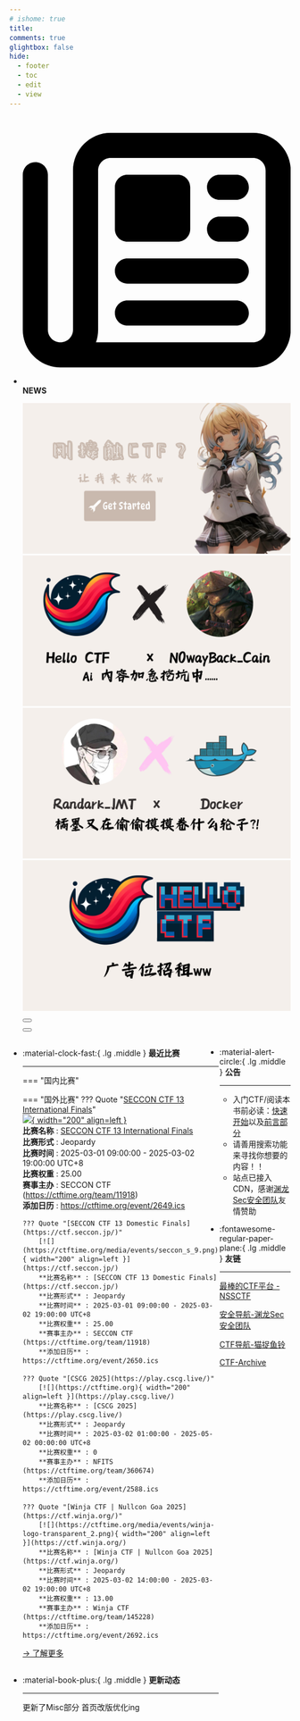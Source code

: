 ```yaml
---
# ishome: true
title: 
comments: true
glightbox: false
hide:
  - footer
  - toc
  - edit
  - view
---
```


<div class="grid cards">
    <ul>
        <li>
            <p><span class="twemoji lg middle"><svg xmlns="http://www.w3.org/2000/svg"
                        viewBox="0 0 512 512"><!--! Font Awesome Free 6.5.1 by @fontawesome - https://fontawesome.com License - https://fontawesome.com/license/free (Icons: CC BY 4.0, Fonts: SIL OFL 1.1, Code: MIT License) Copyright 2023 Fonticons, Inc.-->
                        <path
                            d="M168 80c-13.3 0-24 10.7-24 24v304c0 8.4-1.4 16.5-4.1 24H440c13.3 0 24-10.7 24-24V104c0-13.3-10.7-24-24-24H168zM72 480c-39.8 0-72-32.2-72-72V112c0-13.3 10.7-24 24-24s24 10.7 24 24v296c0 13.3 10.7 24 24 24s24-10.7 24-24V104c0-39.8 32.2-72 72-72h272c39.8 0 72 32.2 72 72v304c0 39.8-32.2 72-72 72H72zm104-344c0-13.3 10.7-24 24-24h96c13.3 0 24 10.7 24 24v80c0 13.3-10.7 24-24 24h-96c-13.3 0-24-10.7-24-24v-80zm200-24h32c13.3 0 24 10.7 24 24s-10.7 24-24 24h-32c-13.3 0-24-10.7-24-24s10.7-24 24-24zm0 80h32c13.3 0 24 10.7 24 24s-10.7 24-24 24h-32c-13.3 0-24-10.7-24-24s10.7-24 24-24zm-176 80h208c13.3 0 24 10.7 24 24s-10.7 24-24 24H200c-13.3 0-24-10.7-24-24s10.7-24 24-24zm0 80h208c13.3 0 24 10.7 24 24s-10.7 24-24 24H200c-13.3 0-24-10.7-24-24s10.7-24 24-24z">
                        </path>
                    </svg></span> <strong>NEWS</strong></p>
            <div class="grid cards">
                <div class="carousel">
                    <div class="carousel-container">
                        <a href="../HC_Start/" target="_blank"><img src="./assets/banner-quickstart.png" /></a>
                        <a href="../HC_AI/" target="_blank"><img src="./assets/banner-update.png" /></a>
                        <a href="https://github.com/CTF-Archives" target="_blank"><img
                                src="./assets/banner-Achieve.png" /></a>
                        <a href="javascript:alert$.next('我很可爱，请给我钱w');"><img
                                src="./assets/Banner-imcutesogivememoney.png" /></a>
                    </div>
                    <!-- 触发 hover 的区域 -->
                    <div class="carousel-hover left">
                        <button class="carousel-btn left" onclick="leftShift()"></button>
                    </div>
                    <div class="carousel-hover right">
                        <button class="carousel-btn right" onclick="rightShift()"></button>
                    </div>
                    <div class="carousel-bottom"></div>
                </div>
            </div>
        </li>
    </ul>
</div>

<div class="grid grid-cols-8 gap-4" style="display: grid;grid-template-columns: 70% 30%;" markdown>

<div class="grid cards" style="display: grid; grid-template-columns: 1fr;" markdown>

<div class="grid cards" markdown>

-   :material-clock-fast:{ .lg .middle } __最近比赛__

    ---
    <!-- 主页赛事展示_开始 -->
    === "国内比赛"
    
    === "国外比赛"
        ??? Quote "[SECCON CTF 13 International Finals](https://ctf.seccon.jp/)"  
            [![](https://ctftime.org/media/events/seccon_s_8.png){ width="200" align=left }](https://ctf.seccon.jp/)  
            **比赛名称** : [SECCON CTF 13 International Finals](https://ctf.seccon.jp/)  
            **比赛形式** : Jeopardy  
            **比赛时间** : 2025-03-01 09:00:00 - 2025-03-02 19:00:00 UTC+8  
            **比赛权重** : 25.00  
            **赛事主办** : SECCON CTF (https://ctftime.org/team/11918)  
            **添加日历** : https://ctftime.org/event/2649.ics  
            
        ??? Quote "[SECCON CTF 13 Domestic Finals](https://ctf.seccon.jp/)"  
            [![](https://ctftime.org/media/events/seccon_s_9.png){ width="200" align=left }](https://ctf.seccon.jp/)  
            **比赛名称** : [SECCON CTF 13 Domestic Finals](https://ctf.seccon.jp/)  
            **比赛形式** : Jeopardy  
            **比赛时间** : 2025-03-01 09:00:00 - 2025-03-02 19:00:00 UTC+8  
            **比赛权重** : 25.00  
            **赛事主办** : SECCON CTF (https://ctftime.org/team/11918)  
            **添加日历** : https://ctftime.org/event/2650.ics  
            
        ??? Quote "[CSCG 2025](https://play.cscg.live/)"  
            [![](https://ctftime.org){ width="200" align=left }](https://play.cscg.live/)  
            **比赛名称** : [CSCG 2025](https://play.cscg.live/)  
            **比赛形式** : Jeopardy  
            **比赛时间** : 2025-03-02 01:00:00 - 2025-05-02 00:00:00 UTC+8  
            **比赛权重** : 0  
            **赛事主办** : NFITS (https://ctftime.org/team/360674)  
            **添加日历** : https://ctftime.org/event/2588.ics  
            
        ??? Quote "[Winja CTF | Nullcon Goa 2025](https://ctf.winja.org/)"  
            [![](https://ctftime.org/media/events/winja-logo-transparent_2.png){ width="200" align=left }](https://ctf.winja.org/)  
            **比赛名称** : [Winja CTF | Nullcon Goa 2025](https://ctf.winja.org/)  
            **比赛形式** : Jeopardy  
            **比赛时间** : 2025-03-02 14:00:00 - 2025-03-02 19:00:00 UTC+8  
            **比赛权重** : 13.00  
            **赛事主办** : Winja CTF (https://ctftime.org/team/145228)  
            **添加日历** : https://ctftime.org/event/2692.ics  
            
    <!-- 主页赛事展示_结束 -->
    [→ 了解更多](./Event/)

</div>
  <div class="grid cards" markdown>

-   :material-book-plus:{ .lg .middle } __更新动态__

    ---

    更新了Misc部分 首页改版优化ing

</div>  
</div>
<div class="grid cards" markdown>

<div class="grid cards" markdown>

-   :material-alert-circle:{ .lg .middle } __公告__

    ---

    - 入门CTF/阅读本书前必读：[快速开始](./HC_Start/)以及[前言部分](./HC_Preface/)  
    - 请善用搜索功能来寻找你想要的内容！！
    - 站点已接入 CDN，感谢[渊龙Sec安全团队](https://dh.aabyss.cn)友情赞助

-   :fontawesome-regular-paper-plane:{ .lg .middle } __友链__

    ---

    [最棒的CTF平台 - NSSCTF](https://www.nssctf.cn/)  

    [安全导航-渊龙Sec安全团队](https://dh.aabyss.cn)    

    [CTF导航-猫捉鱼铃](https://ctf.mzy0.com/)

    [CTF-Archive](https://github.com/CTF-Archives)

</div>   

</div>

</div>
